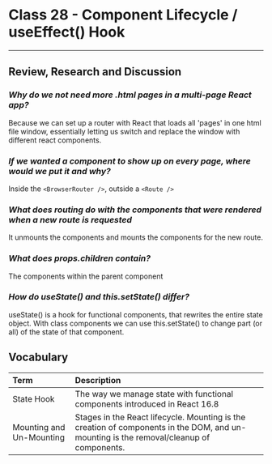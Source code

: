 # Class 28 - Component Lifecycle / useEffect() Hook

---

## Review, Research and Discussion

### *Why do we not need more .html pages in a multi-page React app?*

Because we can set up a router with React that loads all 'pages' in one html file window, essentially letting us switch and replace the window with different react components.

### *If we wanted a component to show up on every page, where would we put it and why?*

Inside the `<BrowserRouter />`, outside a `<Route />`

### *What does routing do with the components that were rendered when a new route is requested*

It unmounts the components and mounts the components for the new route.

### *What does props.children contain?*

The components within the parent component

### *How do useState() and this.setState() differ?*

useState() is a hook for functional components, that rewrites the entire state object.  With class components we can use this.setState() to change part (or all) of the state of that component.

## Vocabulary

|Term|Description|
|:--|:--|
|State Hook|The way we manage state with functional components introduced in React 16.8|
|Mounting and Un-Mounting|Stages in the React lifecycle.  Mounting is the creation of components in the DOM, and un-mounting is the removal/cleanup of components.|
